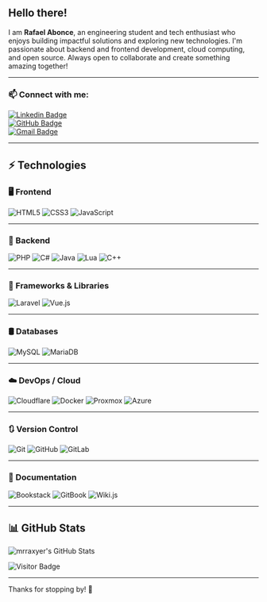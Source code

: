## Hello there!

I am **Rafael Abonce**, an engineering student and tech enthusiast who enjoys building impactful solutions and exploring new technologies. I'm passionate about backend and frontend development, cloud computing, and open source. Always open to collaborate and create something amazing together!

---

### 📫 Connect with me:

[![Linkedin Badge](https://img.shields.io/badge/-LinkedIn-blue?style=flat-square&logo=Linkedin&logoColor=white&link=https://www.linkedin.com)](https://www.linkedin.com/in/rafael-abonce-garc%C3%ADa-97327a286/)  
[![GitHub Badge](https://img.shields.io/badge/-mrraxyer-181717?style=flat-square&logo=github&logoColor=white&link=https://github.com/mrraxyer)](https://github.com/mrraxyer)  
[![Gmail Badge](https://img.shields.io/badge/-raxyercontact@gmail.com-c14438?style=flat-square&logo=Gmail&logoColor=white&link=mailto:yourmail@example.com)](mailto:raxyercontact@gmail.com)

---

## ⚡ Technologies

### 🖥️ Frontend

![HTML5](https://img.shields.io/badge/html5-%23E34F26.svg?style=for-the-badge&logo=html5&logoColor=white)
![CSS3](https://img.shields.io/badge/css3-%231572B6.svg?style=for-the-badge&logo=css3&logoColor=white)
![JavaScript](https://img.shields.io/badge/javascript-%23323330.svg?style=for-the-badge&logo=javascript&logoColor=%23F7DF1E)

---

### 🔧 Backend

![PHP](https://img.shields.io/badge/php-%23777BB4.svg?style=for-the-badge&logo=php&logoColor=white)
![C#](https://img.shields.io/badge/c%23-%23239120.svg?style=for-the-badge&logo=csharp&logoColor=white)
![Java](https://img.shields.io/badge/java-%23ED8B00.svg?style=for-the-badge&logo=openjdk&logoColor=white)
![Lua](https://img.shields.io/badge/lua-%232C2D72.svg?style=for-the-badge&logo=lua&logoColor=white)
![C++](https://img.shields.io/badge/c++-%2300599C.svg?style=for-the-badge&logo=c%2B%2B&logoColor=white)

---

### 🧰 Frameworks & Libraries

![Laravel](https://img.shields.io/badge/laravel-%23FF2D20.svg?style=for-the-badge&logo=laravel&logoColor=white)
![Vue.js](https://img.shields.io/badge/vuejs-%2335495e.svg?style=for-the-badge&logo=vuedotjs&logoColor=%234FC08D)

---

### 🛢️ Databases

![MySQL](https://img.shields.io/badge/mysql-4479A1.svg?style=for-the-badge&logo=mysql&logoColor=white)
![MariaDB](https://img.shields.io/badge/MariaDB-003545?style=for-the-badge&logo=mariadb&logoColor=white)

---

### ☁️ DevOps / Cloud

![Cloudflare](https://img.shields.io/badge/Cloudflare-F38020?style=for-the-badge&logo=Cloudflare&logoColor=white)
![Docker](https://img.shields.io/badge/docker-%230db7ed.svg?style=for-the-badge&logo=docker&logoColor=white)
![Proxmox](https://img.shields.io/badge/proxmox-proxmox?style=for-the-badge&logo=proxmox&logoColor=%23E57000&labelColor=%232b2a33&color=%232b2a33)
![Azure](https://img.shields.io/badge/azure-%230072C6.svg?style=for-the-badge&logo=microsoftazure&logoColor=white)

---

### 🔃 Version Control

![Git](https://img.shields.io/badge/git-%23F05033.svg?style=for-the-badge&logo=git&logoColor=white)
![GitHub](https://img.shields.io/badge/github-%23121011.svg?style=for-the-badge&logo=github&logoColor=white)
![GitLab](https://img.shields.io/badge/gitlab-%23181717.svg?style=for-the-badge&logo=gitlab&logoColor=white)

---

### 📑 Documentation

![Bookstack](https://img.shields.io/badge/Bookstack-%230288D1.svg?style=for-the-badge&logo=bookstack&logoColor=white)
![GitBook](https://img.shields.io/badge/GitBook-%23000000.svg?style=for-the-badge&logo=gitbook&logoColor=white)
![Wiki.js](https://img.shields.io/badge/wiki.js-%231976D2.svg?style=for-the-badge&logo=wikidotjs&logoColor=white)

---

## 📊 GitHub Stats

![mrraxyer's GitHub Stats](https://github-readme-stats.vercel.app/api?username=mrraxyer&count_private=true&show_icons=true&include_all_commits=true&theme=radical)

![Visitor Badge](https://visitor-badge.laobi.icu/badge?page_id=mrraxyer.mrraxyer)

---

Thanks for stopping by! 🚀
